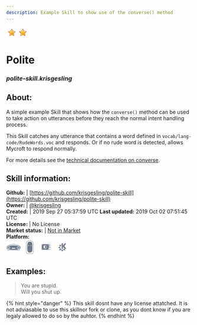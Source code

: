 ```yaml
---    
description: Example Skill to show use of the converse() method  
---    
```

![](../.gitbook/assets/star.png)![](../.gitbook/assets/star.png)  
# Polite  
### _polite-skill.krisgesling_  
## About:  
A simple example Skill that shows how the `converse()` method can be used to take action on utterances before they reach the normal intent handling process.

This Skill catches any utterance that contains a word defined in `vocab/lang-code/RudeWords.voc` and responds. Or if no rude word is detected, allows Mycroft to respond normally.

For more details see the [technical documentation on converse](https://mycroft-core.readthedocs.io/en/latest/source/mycroft.html?highlight=converse#mycroft.MycroftSkill.converse).

## Skill information:  
**Github:** | [https://github.com/krisgesling/polite-skill](https://github.com/krisgesling/polite-skill)  
**Owner:** | [@krisgesling](https://github.com/krisgesling)  
**Created:** | 2019 Sep 27 05:37:59 UTC  **Last updated:** 2019 Oct 02 07:51:45 UTC  
**License:** | No License  
**Market status:** | [Not in Market](https://market.mycroft.ai/skill/)  
**Platform:**  
 ![](../.gitbook/assets/mark-1-icon.png)  ![](../.gitbook/assets/mark-2-icon.png)  ![](../.gitbook/assets/picroft-icon.png)  ![](../.gitbook/assets/kde.png)   
## Examples:  
> You are stupid.  
> Will you shut up.  
  
{% hint style="danger" %}
This skill dosnt have any license attatched. It is not adviasable to use this skillnor fork or clone, as you dont know if you are legaly allowed to do so by the auhtor.
{% endhint %}
